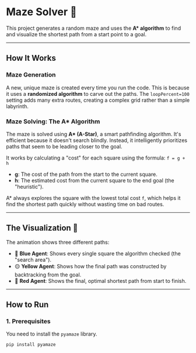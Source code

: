 # Maze Solver 🤖

This project generates a random maze and uses the **A\* algorithm** to find and visualize the shortest path from a start point to a goal.



***

## How It Works

### Maze Generation
A new, unique maze is created every time you run the code. This is because it uses a **randomized algorithm** to carve out the paths. The `loopPercent=100` setting adds many extra routes, creating a complex grid rather than a simple labyrinth.

### Maze Solving: The A\* Algorithm
The maze is solved using **A\* (A-Star)**, a smart pathfinding algorithm. It's efficient because it doesn't search blindly. Instead, it intelligently prioritizes paths that seem to be leading closer to the goal.

It works by calculating a "cost" for each square using the formula: `f = g + h`
* **g**: The cost of the path from the start to the current square.
* **h**: The estimated cost from the current square to the end goal (the "heuristic").

A\* always explores the square with the lowest total cost `f`, which helps it find the shortest path quickly without wasting time on bad routes.

***

## The Visualization 🎨

The animation shows three different paths:

* 🔵 **Blue Agent**: Shows every single square the algorithm checked (the "search area").
* 🟡 **Yellow Agent**: Shows how the final path was constructed by backtracking from the goal.
* 🔴 **Red Agent**: Shows the final, optimal shortest path from start to finish.

***

## How to Run

### 1. Prerequisites
You need to install the `pyamaze` library.
```bash
pip install pyamaze
